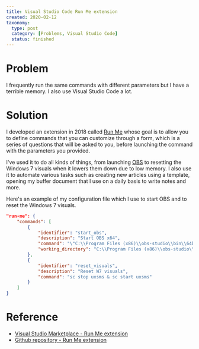 ```yaml
---
title: Visual Studio Code Run Me extension
created: 2020-02-12
taxonomy:
  type: post
  category: [Problems, Visual Studio Code]
  status: finished
---
```


# Problem
I frequently run the same commands with different parameters but I have a terrible memory. I also use Visual Studio Code a lot.

# Solution
I developed an extension in 2018 called [Run Me](https://marketplace.visualstudio.com/items?itemName=tomzx.run-me) whose goal is to allow you to define commands that you can customize through a form, which is a series of questions that will be asked to you, before launching the command with the parameters you provided.

I've used it to do all kinds of things, from launching [OBS](https://obsproject.com/) to resetting the Windows 7 visuals when it lowers them down due to low memory. I also use it to automate various tasks such as creating new articles using a template, opening my buffer document that I use on a daily basis to write notes and more.

Here's an example of my configuration file which I use to start OBS and to reset the Windows 7 visuals.
```json
"run-me": {
	"commands": [
		{
			"identifier": "start_obs",
			"description": "Start OBS x64",
			"command": "\"C:\\Program Files (x86)\\obs-studio\\bin\\64bit\\obs64.exe\"",
			"working_directory": "C:\\Program Files (x86)\\obs-studio\\bin\\64bit"
		},
		{
			"identifier": "reset_visuals",
			"description": "Reset W7 visuals",
			"command": "sc stop uxsms & sc start uxsms"
		}
	]
}
```

# Reference
* [Visual Studio Marketplace - Run Me extension](https://marketplace.visualstudio.com/items?itemName=tomzx.run-me)
* [Github repository - Run Me extension](https://github.com/tomzx/vscode-run-me)
